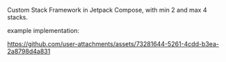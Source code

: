 Custom Stack Framework in Jetpack Compose, with min 2 and max 4 stacks.

example implementation:

https://github.com/user-attachments/assets/73281644-5261-4cdd-b3ea-2a8798d4a831

